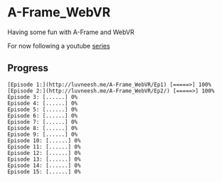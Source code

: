 # A-Frame_WebVR
Having some fun with A-Frame and WebVR

For now following a youtube [series](https://www.youtube.com/playlist?list=PLRtjMdoYXLf4inSULAHyCMqpIUj4cmBTr)

## Progress
	[Episode 1:](http://luvneesh.me/A-Frame_WebVR/Ep1) [=====>] 100%
	[Episode 2:](http://luvneesh.me/A-Frame_WebVR/Ep2/) [=====>] 100%
	Episode 3: [......] 0%
	Episode 4: [......] 0%
	Episode 5: [......] 0%
	Episode 6: [......] 0%		
	Episode 7: [......] 0%
	Episode 8: [......] 0%
	Episode 9: [......] 0%
	Episode 10: [......] 0%
	Episode 11: [......] 0%
	Episode 12: [......] 0%
	Episode 13: [......] 0%
	Episode 14: [......] 0%
	Episode 15: [......] 0%